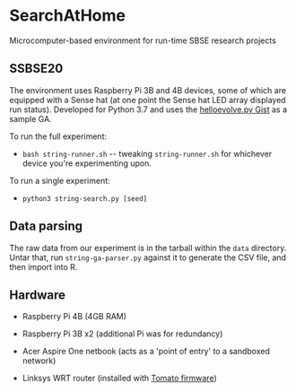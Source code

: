 # SearchAtHome
Microcomputer-based environment for run-time SBSE research projects

## SSBSE20

The environment uses Raspberry Pi 3B and 4B devices, some of which are equipped with a Sense hat (at one point the Sense hat LED array displayed run status).  Developed for Python 3.7 and uses the [helloevolve.py Gist](https://gist.github.com/josephmisiti/940cee03c97f031188ba7eac74d03a4f) as a sample GA.

To run the full experiment:

* `bash string-runner.sh` -- tweaking `string-runner.sh` for whichever device you're experimenting upon.

To run a single experiment:

* `python3 string-search.py [seed]`  

## Data parsing

The raw data from our experiment is in the tarball within the `data` directory.  Untar that, run `string-ga-parser.py` against it to generate the CSV file, and then import into R.

## Hardware

* Raspberry Pi 4B (4GB RAM)

* Raspberry Pi 3B x2 (additional Pi was for redundancy)

* Acer Aspire One netbook (acts as a 'point of entry' to a sandboxed network)

* Linksys WRT router (installed with [Tomato firmware](https://www.polarcloud.com/tomato))
